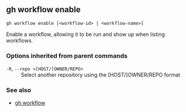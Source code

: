 

## gh workflow enable

```
gh workflow enable [<workflow-id> | <workflow-name>]
```

Enable a workflow, allowing it to be run and show up when listing workflows.

### Options inherited from parent commands


<dl class="flags">
	<dt><code>-R</code>, <code>--repo &lt;[HOST/]OWNER/REPO&gt;</code></dt>
	<dd>Select another repository using the [HOST/]OWNER/REPO format</dd>
</dl>


### See also

* [gh workflow](./gh_workflow)

